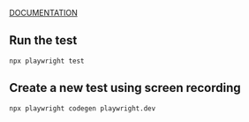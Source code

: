 [DOCUMENTATION](https://playwright.dev/docs)

## Run the test
```
npx playwright test
```

## Create a new test using screen recording
```
npx playwright codegen playwright.dev
```
